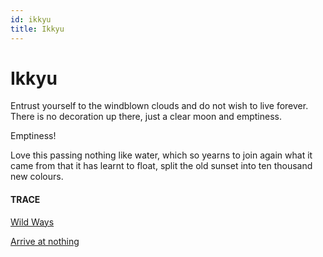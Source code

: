 ```yaml
---
id: ikkyu
title: Ikkyu
---
```


# Ikkyu

Entrust yourself to the windblown clouds
and do not wish to live forever.
There is no decoration up there,
just a clear moon and emptiness.

Emptiness!

Love this passing nothing
like water, which so yearns 
to join again what it came from
that it has learnt to float,
split the old sunset
into ten thousand new colours.


#### TRACE

[Wild Ways](https://web.archive.org/web/20181024152027/http://www.whitepine.org/wildways.pdf)

[Arrive at nothing](https://www.youtube.com/watch?v=nbSUduKbIvE&t=5 "Villagers")
